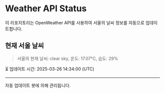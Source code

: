 
# Weather API Status

이 리포지토리는 OpenWeather API를 사용하여 서울의 날씨 정보를 자동으로 업데이트합니다.

## 현재 서울 날씨
> 서울의 현재 날씨: clear sky, 온도: 17.07°C, 습도: 29%

⏳ 업데이트 시간: 2025-03-26 14:34:00 (UTC)

---
자동 업데이트 봇에 의해 관리됩니다.

